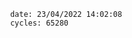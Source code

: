 

                date: 23/04/2022 14:02:08
                cycles: 65280

                         